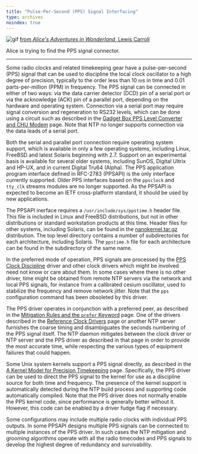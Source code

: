 ```yaml
---
title: "Pulse-Per-Second (PPS) Signal Interfacing"
type: archives
noindex: true
---
```


![gif](/documentation/pic/alice32.gif) [from _Alice's Adventures in Wonderland_, Lewis Carroll](/reflib/pictures/)

Alice is trying to find the PPS signal connector.

* * *

Some radio clocks and related timekeeping gear have a pulse-per-second (PPS) signal that can be used to discipline the local clock oscillator to a high degree of precision, typically to the order less than 10 <font face="Symbol">m</font>s in time and 0.01 parts-per-million (PPM) in frequency. The PPS signal can be connected in either of two ways: via the data carrier detector (DCD) pin of a serial port or via the acknowledge (ACK) pin of a parallel port, depending on the hardware and operating system. Connection via a serial port may require signal conversion and regeneration to RS232 levels, which can be done using a circuit such as described in the [Gadget Box PPS Level Converter and CHU Modem](/documentation/4.1.2/gadget/) page. Note that NTP no longer supports connection via the data leads of a serial port.

Both the serial and parallel port connection require operating system support, which is available in only a few operating systems, including Linux, FreeBSD and latest Solaris beginning with 2.7. Support on an experimental basis is available for several older systems, including SunOS, Digital Ultrix and HP-UX, and in current Digital Tru64 (Alpha). The PPS application program interface defined in RFC-2783 (PPSAPI) is the only interface currently supported. Older PPS interfaces based on the <code>ppsclock</code> and <code>tty_clk</code> streams modules are no longer supported. As the PPSAPI is expected to become an IETF cross-platform standard, it should be used by new applications.

The PPSAPI inerface requires a <code>/usr/include/sys/ppstime.h</code> header file. This file is included in Linux and FreeBSD distributions, but not in other distributions or standard workstation products at this time. Header files for other systems, including Solaris, can be found in the [nanokernel.tar.gz](/reflib/software/nanokernel.tar.gz) distribution. The top level directory contains a number of subdirectories for each architecture, including Solaris. The <code>ppstime.h</code> file for each architecture can be found in the subdirectory of the same name.

In the preferred mode of operation, PPS signals are processed by the [PPS Clock Discipline](/documentation/drivers/driver22/) driver and other clock drivers which might be involved need not know or care about them. In some cases where there is no other driver, time might be obtained from remote NTP servers via the network and local PPS signals, for instance from a calibrated cesium oscillator, used to stabilize the frequency and remove network jitter. Note that the <code>pps</code> configuration command has been obsoleted by this driver.

The PPS driver operates in conjunction with a preferred peer, as described in the [Mitigation Rules and the <code>prefer</code> Keyword](/documentation/4.1.2/prefer/) page. One of the drivers described in the [Reference Clock Drivers](/documentation/4.1.2/refclock/) page or another NTP server furnishes the coarse timing and disambiguates the seconds numbering of the PPS signal itself. The NTP daemon mitigates between the clock driver or NTP server and the PPS driver as described in that page in order to provide the most accurate time, while respecting the various types of equipment failures that could happen.

Some Unix system kernels support a PPS signal directly, as described in the [A Kernel Model for Precision Timekeeping](/documentation/4.1.2/kern/) page. Specifically, the PPS driver can be used to direct the PPS signal to the kernel for use as a discipline source for both time and frequency. The presence of the kernel support is automatically detected during the NTP build process and supporting code automatically compiled. Note that the PPS driver does not normally enable the PPS kernel code, since performance is generally better without it. However, this code can be enabled by a driver fudge flag if necessary.

Some configurations may include multiple radio clocks with individual PPS outputs. In some PPSAPI designs multiple PPS signals can be connected to multiple instances of the PPS driver. In such cases the NTP mitigation and grooming algorithms operate with all the radio timecodes and PPS signals to develop the highest degree of redundancy and survivability.